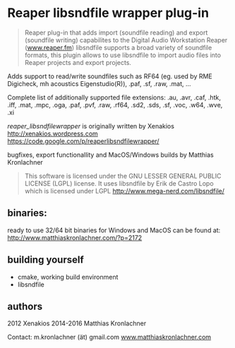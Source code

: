 Reaper libsndfile wrapper plug-in
==========

> Reaper plug-in that adds import (soundfile reading) and export (soundfile writing) capabilites to the Digital Audio Workstation Reaper (www.reaper.fm)
> libsndfile supports a broad variety of soundfile formats, this plugin allows to use libsndfile to import audio files into Reaper projects and export projects.

Adds support to read/write soundfiles such as RF64 (eg. used by RME Digicheck, mh acoustics Eigenstudio(R)), .paf, .sf, .raw, .mat, ...

Complete list of additionally supported file extensions: .au, .avr, .caf, .htk, .iff, .mat, .mpc, .oga, .paf, .pvf, .raw, .rf64, .sd2, .sds, .sf, .voc, .w64, .wve, .xi

*reaper_libsndfilewrapper* is originally written by Xenakios 
http://xenakios.wordpress.com
https://code.google.com/p/reaperlibsndfilewrapper/


bugfixes, export functionallity and MacOS/Windows builds by Matthias Kronlachner

> This software is licensed under the GNU LESSER GENERAL PUBLIC LICENSE (LGPL) license.
It uses libsndfile by Erik de Castro Lopo which is licensed under LGPL 
> http://www.mega-nerd.com/libsndfile/


binaries:
----------
ready to use 32/64 bit binaries for Windows and MacOS can be found at:
http://www.matthiaskronlachner.com/?p=2172


building yourself
--------------

- cmake, working build environment
- libsndfile


authors
-----------
2012 Xenakios
2014-2016 Matthias Kronlachner

Contact:
m.kronlachner (ät) gmail.com
www.matthiaskronlachner.com
